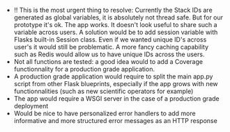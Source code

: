 - !! This is the most urgent thing to resolve: Currently the Stack IDs are generated as global variables, it is absolutely not thread safe. But for our prototype it's ok. The app works. It doesn't look useful to share such a variable across users. A solution would be to add session variable with Flasks built-in Session class. Even if we wanted unique ID's across user's it would still be problematic. A more fancy caching capability such as Redis would allow us to have unique IDs across the users.
- Not all functions are tested: a good idea would to add a Coverage functionnality for a production grade application.
- A production grade application would require to split the main app.py script from other Flask blueprints, especially if the app grows with new functionnalities (such as new scientific operators for example) 
- The app would require a WSGI server in the case of a production grade deployment
- Would be nice to have personalized error handlers to add more informative and more structured error messages as an HTTP response
